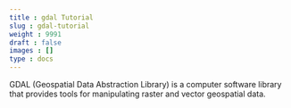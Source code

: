 ```yaml
---
title : gdal Tutorial
slug : gdal-tutorial
weight : 9991
draft : false
images : []
type : docs
---
```


GDAL (Geospatial Data Abstraction Library) is a computer software library that provides tools for manipulating raster and vector geospatial data.


